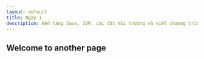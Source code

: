 ```yaml
---
layout: default
title: Ngày 1
description: Nền tảng Java, JVM, cài đặt môi trường và viết chương trình Java sđầu tiên
---
```


## Welcome to another page